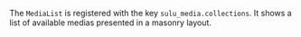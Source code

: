 The `MediaList` is registered with the key `sulu_media.collections`. It shows a list of available medias presented in 
a masonry layout.

